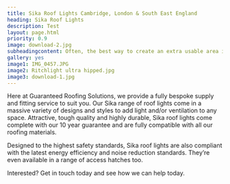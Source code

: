 ```yaml
---
title: Sika Roof Lights Cambridge, London & South East England
heading: Sika Roof Lights
description: Test
layout: page.html
priority: 0.9
image: download-2.jpg
subheadingcontent: Often, the best way to create an extra usable area in your home or work premises is to transform a previously unused space by adding a windowinto the roof to let natural sunlight flood in. Not only does the installation of roof lights make your space less dark and gloomy, they can bump up your property value too.
gallery: yes
image1: IMG_0457.JPG
image2: Ritchlight ultra hipped.jpg
image3: download-1.jpg
---
```


Here at Guaranteed Roofing Solutions, we provide a fully bespoke supply and fitting service to suit you. Our Sika range of roof lights come in a massive variety of designs and styles to add light and/or ventilation to any space. Attractive, tough quality and highly durable, Sika roof lights come complete with our 10 year guarantee and are fully compatible with all our roofing materials.

Designed to the highest safety standards, Sika roof lights are also compliant with the latest energy efficiency and noise reduction standards. They’re even available in a range of access hatches too.

Interested? Get in touch today and see how we can help today.
